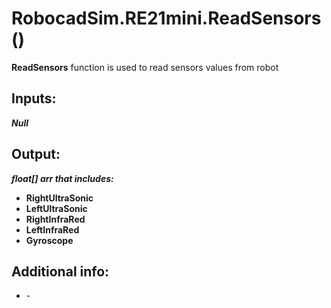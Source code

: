 <h1> RobocadSim.RE21mini.ReadSensors()  </h1>
  
<strong>ReadSensors</strong> function is used to read sensors values from robot  
  
<h2><strong> Inputs: </strong></h2>  
<strong><em>Null</em></strong>
  
<h2><strong> Output: </strong></h2>
<strong><em>float[] arr that includes:</em></strong> 
<ul>
  <li><strong>RightUltraSonic</strong></li> 
  <li><strong>LeftUltraSonic</strong></li>
  <li><strong>RightInfraRed</strong></li>
  <li><strong>LeftInfraRed</strong></li>
  <li><strong>Gyroscope</strong></li>
</ul>

<h2><strong> Additional info: </strong></h2>
<ul>
<li>-</li>
</ul>
